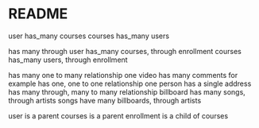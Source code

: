 # README

user has_many courses
courses has_many users

has many through
user has_many courses, through enrollment
courses has_many users, through enrollment

has many one to many relationship
 one video has many comments for example
has one, one to one relationship
one person has a single address
has many through, many to many relationship
billboard has many songs, through artists
songs have many billboards, through artists

user is a parent
courses is a parent
enrollment is a child of courses

